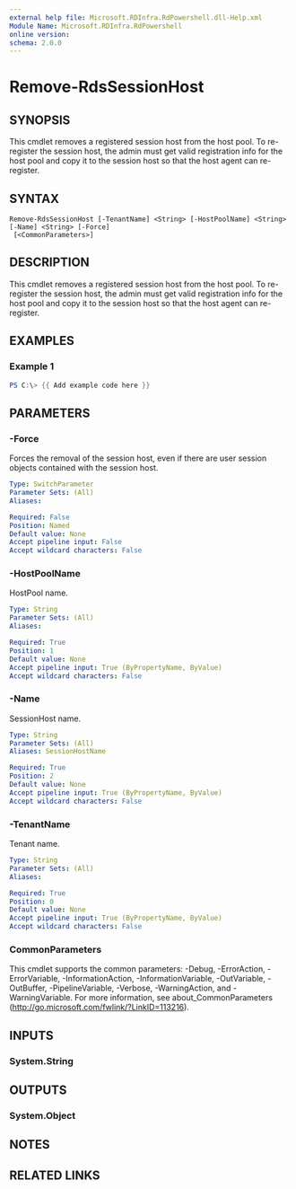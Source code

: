 ```yaml
---
external help file: Microsoft.RDInfra.RdPowershell.dll-Help.xml
Module Name: Microsoft.RDInfra.RdPowershell
online version:
schema: 2.0.0
---
```


# Remove-RdsSessionHost

## SYNOPSIS
This cmdlet removes a registered session host from the host pool. To re-register the session host, the admin must get valid registration info for the host pool and copy it to the session host so that the host agent can re-register. 

## SYNTAX

```
Remove-RdsSessionHost [-TenantName] <String> [-HostPoolName] <String> [-Name] <String> [-Force]
 [<CommonParameters>]
```

## DESCRIPTION
This cmdlet removes a registered session host from the host pool. To re-register the session host, the admin must get valid registration info for the host pool and copy it to the session host so that the host agent can re-register. 

## EXAMPLES

### Example 1
```powershell
PS C:\> {{ Add example code here }}
```

## PARAMETERS

### -Force
 Forces the removal of the session host, even if there are user session objects contained with the session host. 

```yaml
Type: SwitchParameter
Parameter Sets: (All)
Aliases:

Required: False
Position: Named
Default value: None
Accept pipeline input: False
Accept wildcard characters: False
```

### -HostPoolName
HostPool name.

```yaml
Type: String
Parameter Sets: (All)
Aliases:

Required: True
Position: 1
Default value: None
Accept pipeline input: True (ByPropertyName, ByValue)
Accept wildcard characters: False
```

### -Name
SessionHost name.

```yaml
Type: String
Parameter Sets: (All)
Aliases: SessionHostName

Required: True
Position: 2
Default value: None
Accept pipeline input: True (ByPropertyName, ByValue)
Accept wildcard characters: False
```

### -TenantName
Tenant name.

```yaml
Type: String
Parameter Sets: (All)
Aliases:

Required: True
Position: 0
Default value: None
Accept pipeline input: True (ByPropertyName, ByValue)
Accept wildcard characters: False
```

### CommonParameters
This cmdlet supports the common parameters: -Debug, -ErrorAction, -ErrorVariable, -InformationAction, -InformationVariable, -OutVariable, -OutBuffer, -PipelineVariable, -Verbose, -WarningAction, and -WarningVariable. For more information, see about_CommonParameters (http://go.microsoft.com/fwlink/?LinkID=113216).

## INPUTS

### System.String

## OUTPUTS

### System.Object
## NOTES

## RELATED LINKS
